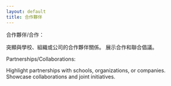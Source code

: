 ```yaml
---
layout: default
title: 合作夥伴
---
```


合作夥伴/合作：

突顯與學校、組織或公司的合作夥伴關係。
展示合作和聯合倡議。

Partnerships/Collaborations:

Highlight partnerships with schools, organizations, or companies.
Showcase collaborations and joint initiatives.